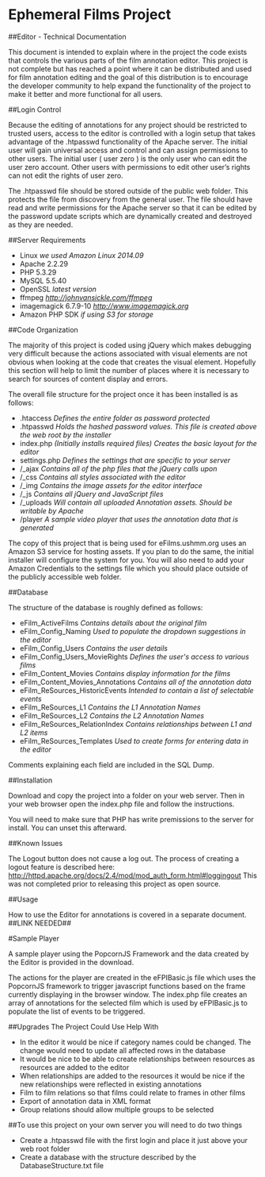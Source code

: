 # Ephemeral Films Project

##Editor - Technical Documentation

This document is intended to explain where in the project the code exists that controls the various parts of the film annotation editor. This project is not complete but has reached a point where it can be distributed and used for film annotation editing and the goal of this distribution is to encourage the developer community to help expand the functionality of the project to make it better and more functional for all users.

##Login Control

Because the editing of annotations for any project should be restricted to trusted users, access to the editor is controlled with a login setup that takes advantage of the .htpasswd functionality of the Apache server. The initial user will gain universal access and control and can assign permissions to other users. The initial user ( user zero ) is the only user who can edit the user zero account. Other users with permissions to edit other user’s rights can not edit the rights of user zero.

The .htpasswd file should be stored outside of the public web folder. This protects the file from discovery from the general user. The file should have read and write permissions for the Apache server so that it can be edited by the password update scripts which are dynamically created and destroyed as they are needed.

##Server Requirements

- Linux *we used Amazon Linux 2014.09*
- Apache 2.2.29
- PHP 5.3.29
- MySQL 5.5.40
- OpenSSL *latest version*
- ffmpeg *http://johnvansickle.com/ffmpeg*
- imagemagick 6.7.9-10 *http://www.imagemagick.org*
- Amazon PHP SDK *if using S3 for storage*

##Code Organization

The majority of this project is coded using jQuery which makes debugging very difficult because the actions associated with visual elements are not obvious when looking at the code that creates the visual element. Hopefully this section will help to limit the number of places where it is necessary to search for sources of content display and errors.

The overall file structure for the project once it has been installed is as follows:
- .htaccess *Defines the entire folder as password protected*
- .htpasswd *Holds the hashed password values. This file is created above the web root by the installer*
- index.php *(Initially installs required files) Creates the basic layout for the editor*
- settings.php *Defines the settings that are specific to your server*
- /_ajax *Contains all of the php files that the jQuery calls upon*
- /_css *Contains all styles associated with the editor*
- /_img *Contains the image assets for the editor interface*
- /_js *Contains all jQuery and JavaScript files*
- /_uploads *Will contain all uploaded Annotation assets. Should be writable by Apache*
- /player *A sample video player that uses the annotation data that is generated* 

The copy of this project that is being used for eFilms.ushmm.org uses an Amazon S3 service for hosting assets. If you plan to do the same, the initial installer will configure the system for you. You will also need to add your Amazon Credentials to the settings file which you should place outside of the publicly accessible web folder.

##Database

The structure of the database is roughly defined as follows:

- eFilm_ActiveFilms *Contains details about the original film*
- eFilm_Config_Naming *Used to populate the dropdown suggestions in the editor*
- eFilm_Config_Users *Contains the user details*
- eFilm_Config_Users_MovieRights *Defines the user's access to various films*
- eFilm_Content_Movies *Contains display information for the films*
- eFilm_Content_Movies_Annotations *Contains all of the annotation data*
- eFilm_ReSources_HistoricEvents *Intended to contain a list of selectable events*
- eFilm_ReSources_L1 *Contains the L1 Annotation Names*
- eFilm_ReSources_L2 *Contains the L2 Annotation Names*
- eFilm_ReSources_RelationIndex *Contains relationships between L1 and L2 items*
- eFilm_ReSources_Templates *Used to create forms for entering data in the editor*

Comments explaining each field are included in the SQL Dump.

##Installation

Download and copy the project into a folder on your web server. Then in your web browser open the index.php file and follow the instructions.

You will need to make sure that PHP has write premissions to the server for install.  You can unset this afterward.

##Known Issues

The Logout button does not cause a log out. The process of creating a logout feature is described here: http://httpd.apache.org/docs/2.4/mod/mod_auth_form.html#loggingout This was not completed prior to releasing this project as open source.

##Usage

How to use the Editor for annotations is covered in a separate document. ##LINK NEEDED##

#Sample Player

A sample player using the PopcornJS Framework and the data created by the Editor is provided in the download.

The actions for the player are created in the eFPIBasic.js file which uses the PopcornJS framework to trigger javascript functions based on the frame currently displaying in the browser window. The index.php file creates an array of annotations for the selected film which is used by eFPIBasic.js to populate the list of events to be triggered.

##Upgrades The Project Could Use Help With

- In the editor it would be nice if category names could be changed. The change would need to update all affected rows in the database
- It would be nice to be able to create relationships between resources as resources are added to the editor
- When relationships are added to the resources it would be nice if the new relationships were reflected in existing annotations
- Film to film relations so that films could relate to frames in other films
- Export of annotation data in XML format
- Group relations should allow multiple groups to be selected

##To use this project on your own server you will need to do two things

- Create a .htpasswd file with the first login and place it just above your web root folder
- Create a database with the structure described by the DatabaseStructure.txt file
